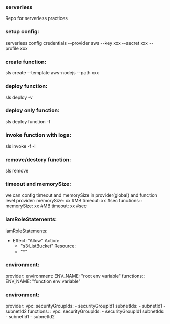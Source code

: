 ### serverless
Repo for serverless practices

### setup config:
serverless config credentials --provider aws --key xxx --secret xxx --profile xxx

### create function:
sls create --template aws-nodejs --path xxx

### deploy function:
sls deploy -v

### deploy only function:
sls deploy function -f <function-name>

### invoke function with logs:
sls invoke -f <function-name> -l

### remove/destory function:
sls remove

### timeout and memorySize:
we can config timeout and memorySize in provider(global) and function level
provider:
  memorySize: xx #MB
  timeout: xx #sec
functions:
  <function-name>:
    memorySize: xx #MB
    timeout: xx #sec

### iamRoleStatements:
iamRoleStatements:
  - Effect: "Allow"
    Action:
      - "s3:ListBucket"
    Resource: 
      - "*"

### environment:
provider:
  environment:
    ENV_NAME: "root env variable"
functions:
  <function-name>:
    ENV_NAME: "function env variable"

### environment:
provider:
  vpc:
    securityGroupIds:
      - securityGroupId1
    subnetIds:
      - subnetId1
      - subnetId2
functions:
  <function-name>:
    vpc:
      securityGroupIds:
        - securityGroupId1
      subnetIds:
        - subnetId1
        - subnetId2